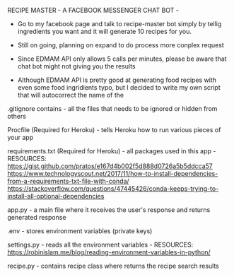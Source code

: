 RECIPE MASTER - A FACEBOOK MESSENGER CHAT BOT -

- Go to my facebook page and talk to recipe-master bot simply by tellig ingredients you want and it will generate 10 recipes for you. 
- Still on going, planning on expand to do process more conplex request 

- Since EDMAM API only allows 5 calls per minutes, please be aware that chat bot might not giving you the results


- Although EDMAM API is pretty good at generating food recipes with even some food ingridients typo, but I decided to write my own script that will autocorrect the name of the

.gitignore contains
    - all the files that needs to be ignored or hidden from others

Procfile (Required for Heroku)
    - tells Heroku how to run various pieces of your app

requirements.txt (Required for Heroku)
    - all packages used in this app
    - RESOURCES:
            https://gist.github.com/pratos/e167d4b002f5d888d0726a5b5ddcca57
            https://www.technologyscout.net/2017/11/how-to-install-dependencies-from-a-requirements-txt-file-with-conda/
            https://stackoverflow.com/questions/47445426/conda-keeps-trying-to-install-all-optional-dependencies

app.py
    - a main file where it receives the user's response and returns generated response

.env
    - stores environment variables (private keys)

settings.py
    - reads all the environment variables
    - RESOURCES: https://robinislam.me/blog/reading-environment-variables-in-python/

recipe.py
    - contains recipe class where returns the recipe search results
